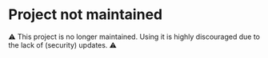 # Project not maintained

⚠️ This project is no longer maintained. Using it is highly discouraged due to the lack of (security) updates. ⚠️

